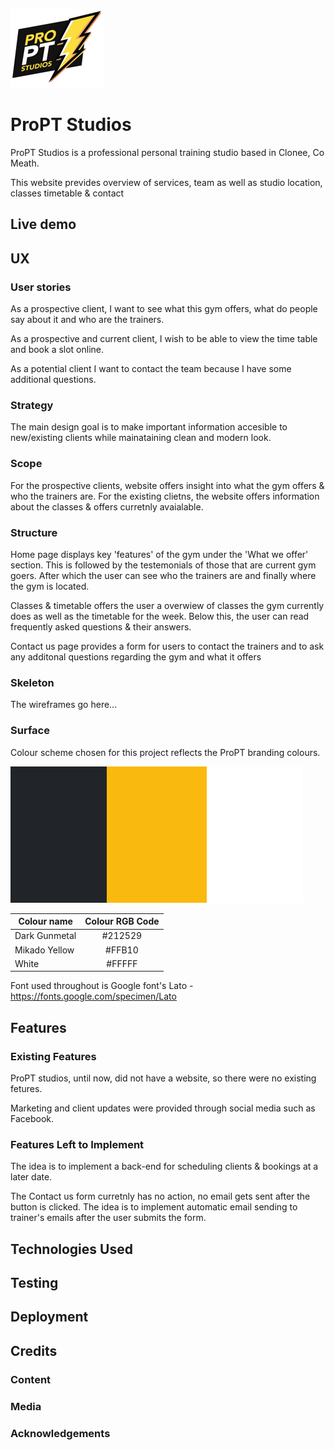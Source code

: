![alt text](./assets/images/documentation/logo_small.png "ProPT Studios Logo")
# ProPT Studios 

ProPT Studios is a professional personal training studio based in Clonee, Co Meath.

This website prevides overview of services, team as well as studio location, classes timetable & contact 
 
## Live demo


## UX

### User stories

As a prospective client, I want to see what this gym offers, what do people say about it and who are the trainers.

As a prospective and current client, I wish to be able to view the time table and book a slot online. 

As a potential client I want to contact the team because I have some additional questions.

### Strategy

The main design goal is to make important information accesible to new/existing clients while mainataining clean and modern look.

### Scope

For the prospective clients, website offers insight into what the gym offers & who the trainers are. For the existing clietns, the website offers information about the classes & offers curretnly avaialable.

### Structure

Home page displays key 'features' of the gym under the 'What we offer' section.
This is followed by the testemonials of those that are current gym goers.
After which the user can see who the trainers are and finally where the gym is located. 

Classes & timetable offers the user a overwiew of classes the gym currently does as well as the timetable for the week. Below this, the user can read frequently asked questions & their answers.

Contact us page provides a form for users to contact the trainers and to ask any additonal questions regarding the gym and what it offers

### Skeleton

The wireframes go here...

### Surface

Colour scheme chosen for this project reflects the ProPT branding colours.

![alt text](./assets/images/documentation/colour_scheme.png "Project colour scheme")

| Colour name       | Colour RGB Code    
| -------------     |:-------------:| 
| Dark Gunmetal    |#212529
| Mikado Yellow    |#FFB10
| White             |#FFFFF

Font used throughout is Google font's Lato - https://fonts.google.com/specimen/Lato 

## Features


### Existing Features

ProPT studios, until now, did not have a website, so there were no existing fetures.

Marketing and client updates were provided through social media such as Facebook.

### Features Left to Implement

The idea is to implement a back-end for scheduling clients & bookings at a later date.

The Contact us form curretnly has no action, no email gets sent after the button is clicked. The idea is to implement automatic email sending to trainer's emails after the user submits the form. 

## Technologies Used


## Testing


## Deployment


## Credits

### Content


### Media


### Acknowledgements

